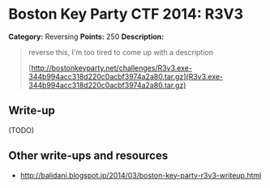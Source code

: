 # Boston Key Party CTF 2014: R3V3

**Category:** Reversing
**Points:** 250
**Description:**

> reverse this, I'm too tired to come up with a description
>
> [http://bostonkeyparty.net/challenges/R3v3.exe-344b994acc318d220c0acbf3974a2a80.tar.gz](R3v3.exe-344b994acc318d220c0acbf3974a2a80.tar.gz)

## Write-up

(TODO)

## Other write-ups and resources

* <http://balidani.blogspot.jp/2014/03/boston-key-party-r3v3-writeup.html>
